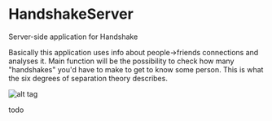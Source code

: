 # HandshakeServer
Server-side application for Handshake

Basically this application uses info about people->friends connections and analyses it.
Main function will be the possibility to check how many "handshakes" you'd have to make to get to know some person.
This is what the six degrees of separation theory describes.

![alt tag](http://cs631320.vk.me/v631320217/26864/1fs5dTER7JY.jpg)


todo